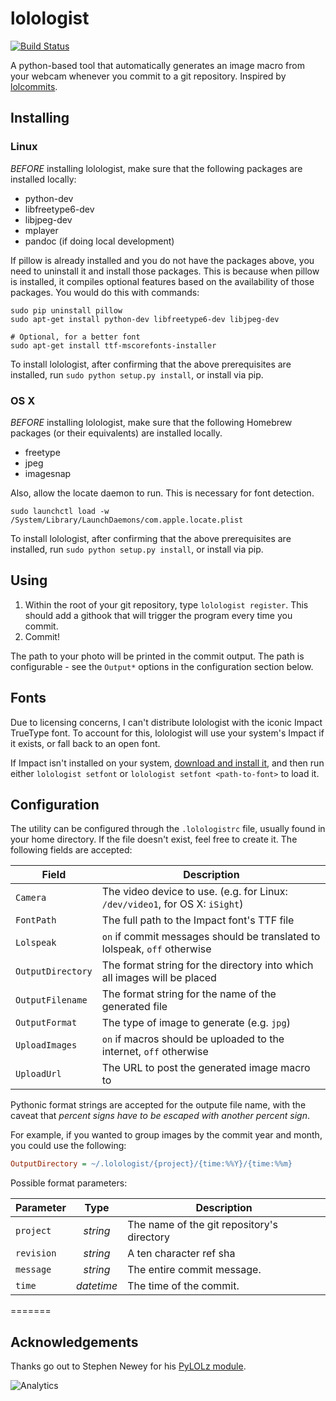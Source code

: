 lolologist
==========
[![Build Status](https://travis-ci.org/arusahni/lolologist.svg?branch=dev)](https://travis-ci.org/arusahni/lolologist)

A python-based tool that automatically generates an image macro from your webcam whenever you commit to a git repository. Inspired by [lolcommits](https://github.com/mroth/lolcommits).

Installing
------------

### Linux

*BEFORE* installing lolologist, make sure that the following packages are installed locally:

* python-dev
* libfreetype6-dev
* libjpeg-dev
* mplayer
* pandoc (if doing local development)

If pillow is already installed and you do not have the packages above, you need to uninstall it and install those packages. This is because when pillow is installed, it compiles optional features based on the availability of those packages. You would do this with commands:

```console
sudo pip uninstall pillow
sudo apt-get install python-dev libfreetype6-dev libjpeg-dev

# Optional, for a better font
sudo apt-get install ttf-mscorefonts-installer
```

To install lolologist, after confirming that the above prerequisites are installed, run `sudo python setup.py install`, or install via pip.

### OS X

*BEFORE* installing lolologist, make sure that the following Homebrew packages (or their equivalents) are installed locally.

* freetype
* jpeg
* imagesnap

Also, allow the locate daemon to run. This is necessary for font detection.

```console
sudo launchctl load -w /System/Library/LaunchDaemons/com.apple.locate.plist
```

To install lolologist, after confirming that the above prerequisites are installed, run `sudo python setup.py install`, or install via pip.

Using
-----
1. Within the root of your git repository, type `lolologist register`. This should add a githook that will trigger the program every time you commit.
2. Commit!

The path to your photo will be printed in the commit output.  The path is configurable - see the `Output*` options in the configuration section below.

Fonts
-----
Due to licensing concerns, I can't distribute lolologist with the iconic Impact TrueType font.  To account for this, lolologist will use your system's Impact if it exists, or fall back to an open font.

If Impact isn't installed on your system, [download and install it](http://www.fontpalace.com/font-details/Impact), and then run either `lolologist setfont` or `lolologist setfont <path-to-font>` to load it.

Configuration
-------------
The utility can be configured through the `.lolologistrc` file, usually found in your home directory. If the file doesn't exist, feel free to create it.  The following fields are accepted:

| Field             | Description                                                                  |
| ----------------- | --------------------------------------------------------------------------   |
| `Camera`          | The video device to use. (e.g. for Linux: `/dev/video1`, for OS X: `iSight`) |
| `FontPath`        | The full path to the Impact font's TTF file                                  |
| `Lolspeak`        | `on` if commit messages should be translated to lolspeak, `off` otherwise    |
| `OutputDirectory` | The format string for the directory into which all images will be placed     |
| `OutputFilename`  | The format string for the name of the generated file                         |
| `OutputFormat`    | The type of image to generate (e.g. `jpg`)                                   |
| `UploadImages`    | `on` if macros should be uploaded to the internet, `off` otherwise           |
| `UploadUrl`       | The URL to post the generated image macro to                                 |

Pythonic format strings are accepted for the outpute file name, with the caveat that *percent signs have to be escaped with another percent sign*.

For example, if you wanted to group images by the commit year and month, you could use the following:

```ini
OutputDirectory = ~/.lolologist/{project}/{time:%%Y}/{time:%%m}
```

Possible format parameters:

| Parameter  | Type       | Description                                |
| ---------- | :--------: | ------------------------------------------ |
| `project`  | *string*   | The name of the git repository's directory |
| `revision` | *string*   | A ten character ref sha                    |
| `message`  | *string*   | The entire commit message.                 |
| `time`     | *datetime* | The time of the commit.                    |

=======

Acknowledgements
----------------
Thanks go out to Stephen Newey for his [PyLOLz module](https://code.google.com/p/pylolz/).

![Analytics](https://ga-beacon.appspot.com/UA-46766795-1/lolologist/README?pixel)
